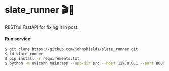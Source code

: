 # slate_runner 🎬🐍
RESTful FastAPI for fixing it in post.

#### Run service:
```bash
$ git clone https://github.com/johnshields/slate_runner.git
$ cd slate_runner
$ pip install -r requirements.txt
$ python -m uvicorn main:app --app-dir src --host 127.0.0.1 --port 8080
```
